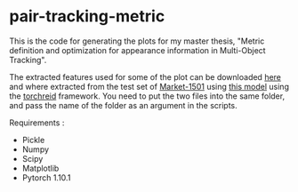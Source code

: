 # pair-tracking-metric

This is the code for generating the plots for my master thesis, "Metric definition and optimization for appearance information in Multi-Object Tracking".

The extracted features used for some of the plot can be downloaded [here](https://drive.google.com/drive/folders/1sD1d9A6Tc2GTHLta6DBBSS4_doATUsCl?usp=sharing) and where extracted from the test set of [Market-1501](https://paperswithcode.com/paper/scalable-person-re-identification-a-benchmark) using [this model](https://arxiv.org/abs/2211.03679) using the [torchreid](https://github.com/KaiyangZhou/deep-person-reid) framework. You need to put the two files into the same folder, and pass the name of the folder as an argument in the scripts.

Requirements :
- Pickle
- Numpy
- Scipy
- Matplotlib
- Pytorch 1.10.1
